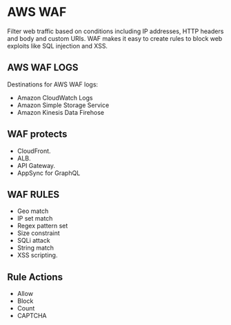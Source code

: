 # AWS WAF

Filter web traffic based on conditions including IP addresses, HTTP headers and body and custom URIs. WAF makes it easy to create rules to block web exploits like SQL injection and XSS.

## AWS WAF LOGS

Destinations for AWS WAF logs:

- Amazon CloudWatch Logs
- Amazon Simple Storage Service
- Amazon Kinesis Data Firehose


## WAF protects

- CloudFront.
- ALB.
- API Gateway.
- AppSync for GraphQL

## WAF RULES

- Geo match
- IP set match
- Regex pattern set
- Size constraint
- SQLi attack
- String match
- XSS scripting.

## Rule Actions

- Allow
- Block
- Count
- CAPTCHA
